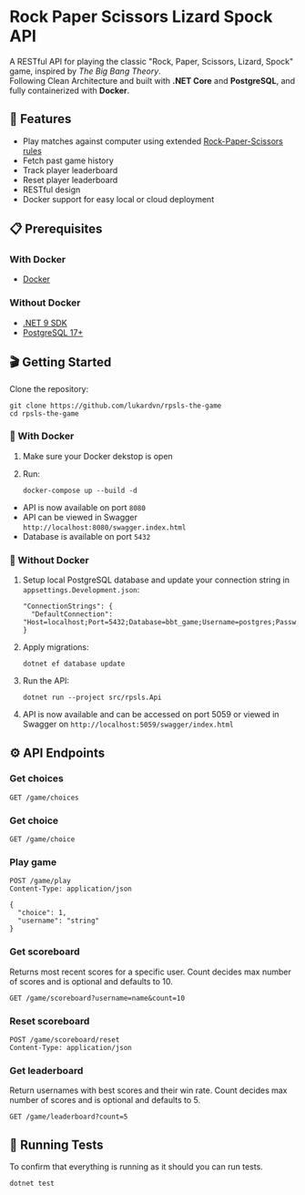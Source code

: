 # Rock Paper Scissors Lizard Spock API

A RESTful API for playing the classic "Rock, Paper, Scissors, Lizard, Spock" game, inspired by _The Big Bang Theory_.  
Following Clean Architecture and built with **.NET Core** and **PostgreSQL**, and fully containerized with **Docker**.

## 🚀 Features

- Play matches against computer using extended [Rock-Paper-Scissors rules](https://www.samkass.com/theories/RPSSL.html)
- Fetch past game history
- Track player leaderboard
- Reset player leaderboard
- RESTful design
- Docker support for easy local or cloud deployment

## 📋 Prerequisites

### With Docker

- [Docker](https://www.docker.com/get-started)

### Without Docker

- [.NET 9 SDK](https://dotnet.microsoft.com/download)
- [PostgreSQL 17+](https://www.postgresql.org/download)

## 🎬 Getting Started

Clone the repository:

```
git clone https://github.com/lukardvn/rpsls-the-game
cd rpsls-the-game
```

### 🐳 With Docker

1. Make sure your Docker dekstop is open
2. Run:

   ```
   docker-compose up --build -d
   ```

- API is now available on port `8080`
- API can be viewed in Swagger `http://localhost:8080/swagger.index.html`
- Database is available on port `5432`

### 🧪 Without Docker

1. Setup local PostgreSQL database and update your connection string in `appsettings.Development.json`:

   ```
   "ConnectionStrings": {
     "DefaultConnection": "Host=localhost;Port=5432;Database=bbt_game;Username=postgres;Password=yourpassword"
   }
   ```

2. Apply migrations:

   ```
   dotnet ef database update
   ```

3. Run the API:

   ```
   dotnet run --project src/rpsls.Api
   ```

4. API is now available and can be accessed on port 5059 or viewed in Swagger on `http://localhost:5059/swagger/index.html`

## ⚙️ API Endpoints

### Get choices

```http
GET /game/choices
```

### Get choice

```http
GET /game/choice
```

### Play game

```http
POST /game/play
Content-Type: application/json

{
  "choice": 1,
  "username": "string"
}
```

### Get scoreboard

Returns most recent scores for a specific user.
Count decides max number of scores and is optional and defaults to 10.

```http
GET /game/scoreboard?username=name&count=10
```

### Reset scoreboard

```http
POST /game/scoreboard/reset
Content-Type: application/json
```

### Get leaderboard

Return usernames with best scores and their win rate.
Count decides max number of scores and is optional and defaults to 5.

```http
GET /game/leaderboard?count=5
```

## 🧪 Running Tests

To confirm that everything is running as it should you can run tests.

```
dotnet test
```
